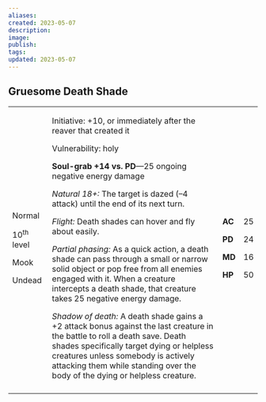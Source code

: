 ```yaml
---
aliases: 
created: 2023-05-07
description: 
image: 
publish: 
tags: 
updated: 2023-05-07
---
```


## Gruesome Death Shade

<table>
<colgroup>
<col style="width: 16%" />
<col style="width: 71%" />
<col style="width: 5%" />
<col style="width: 6%" />
</colgroup>
<tbody>
<tr class="odd">
<td><p>Normal</p>
<p>10<sup>th</sup> level</p>
<p>Mook</p>
<p>Undead</p></td>
<td><p>Initiative: +10, or immediately after the reaver that created
it</p>
<p>Vulnerability: holy</p>
<p><strong>Soul-grab +14 vs. PD</strong>—25 ongoing negative energy
damage</p>
<p><em>Natural 18+:</em> The target is dazed (–4 attack) until the end
of its next turn.</p>
<p><em>Flight:</em> Death shades can hover and fly about easily.</p>
<p><em>Partial phasing:</em> As a quick action, a death shade can pass
through a small or narrow solid object or pop free from all enemies
engaged with it. When a creature intercepts a death shade, that creature
takes 25 negative energy damage.</p>
<p><em>Shadow of death:</em> A death shade gains a +2 attack bonus
against the last creature in the battle to roll a death save. Death
shades specifically target dying or helpless creatures unless somebody
is actively attacking them while standing over the body of the dying or
helpless creature.</p></td>
<td><p><strong>AC</strong></p>
<p><strong>PD</strong></p>
<p><strong>MD</strong></p>
<p><strong>HP</strong></p></td>
<td><p>25</p>
<p>24</p>
<p>16</p>
<p>50</p></td>
</tr>
<tr class="even">
<td></td>
<td></td>
<td></td>
<td></td>
</tr>
</tbody>
</table>

